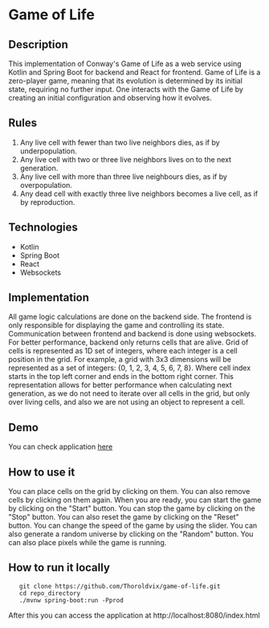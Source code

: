 # Game of Life

## Description

This implementation of Conway's Game of Life as a web service using Kotlin and Spring Boot for backend and React for
frontend. Game of Life is a zero-player game, meaning that its evolution
is determined by its initial state, requiring no further input. One interacts with the Game of Life by creating an
initial configuration and observing how it evolves.

## Rules

1. Any live cell with fewer than two live neighbors dies, as if by underpopulation.
2. Any live cell with two or three live neighbors lives on to the next generation.
3. Any live cell with more than three live neighbours dies, as if by overpopulation.
4. Any dead cell with exactly three live neighbors becomes a live cell, as if by reproduction.

## Technologies
 * Kotlin
 * Spring Boot
 * React
 * Websockets

## Implementation

All game logic calculations are done on the backend side. The frontend is only responsible for displaying the game and
controlling its state. Communication between frontend and backend is done using websockets. For better performance,
backend only returns cells that are alive. Grid of cells is represented
as 1D set of integers, where each integer is a cell position in the grid. For example, a grid with 3x3 dimensions will
be
represented as a set of integers: {0, 1, 2, 3, 4, 5, 6, 7, 8}. Where cell index starts in the top left corner and ends
in the bottom right corner. This representation allows for better performance when calculating next generation, as we do
not need to iterate over all cells in the grid, but only over living cells, and also we are not using an object to
represent a
cell.

## Demo

You can check application [here](https://game-of-life-production-caf7.up.railway.app/index.html)

## How to use it

You can place cells on the grid by clicking on them. You can also remove cells by clicking on them again. When you are
ready, you can start the game by clicking on the "Start" button. You can stop the game by clicking on the "Stop"
button. You can also reset the game by clicking on the "Reset" button. You can change the speed of the game by using the
slider. You can also generate a random universe by
clicking on the "Random" button. You can also place pixels while the game is running.

## How to run it locally

```shell
   git clone https://github.com/Thoroldvix/game-of-life.git
   cd repo_directory
   ./mvnw spring-boot:run -Pprod
```

After this you can access the application at http://localhost:8080/index.html







    

